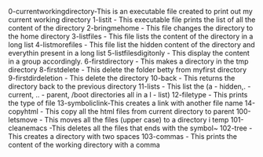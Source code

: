 0-currentworkingdirectory-This is an executable file created to print out my current working directory
1-listit - This executable file prints the list of all the content of the directory
2-bringmehome - This file changes the directory to the home directory
3-listfiles - This file lists the content of the directory in a long list
4-listmorefiles - This file list the hidden content of the directory and everythin present in a long list
5-listfilesdigitonly - This display the content in a group accordingly.
6-firstdirectory - This makes a directory in the tmp directory
8-firstdelete - This delete the folder betty from myfirst directory
9-firstdirdeletion - This delete the directory
10-back - This returns the directory back to the previous directory
11-lists - This list the (a - hidden,. - current, .. - parent, /boot directories all in a l - list)
12-filetype  - This prints the type of file
13-symboliclink-This creates a link with another file name
14-copyhtml - This copy all the html files from current directory to parent
100-letsmove - This moves all the files (upper case) to a directory i temp
101-cleanemacs -This deletes all the files that ends with the symbol~ 
102-tree - This creates a directory with two spaces
103-commas - This prints the content of the working directory with a comma 

